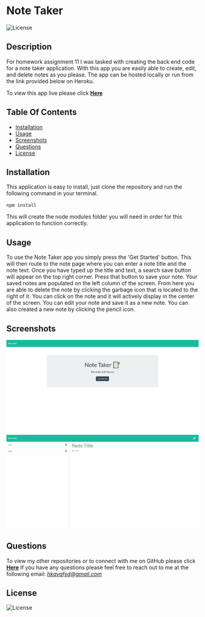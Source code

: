 # Note Taker
![License](https://img.shields.io/badge/License%3A-MIT-darkgreen.svg)

## Description
For homework assignment 11 I was tasked with creating the back end code for a note taker application. With this app you are easily able to create, edit, and delete notes as you please. The app can be hosted locally or run from the link provided below on Heroku.  

To view this app live please click **[Here](https://note-taker-uoft.herokuapp.com/notes)**

## Table Of Contents
- [Installation](#Installation)
- [Usage](#Usage)
- [Screenshots](#Screenshots)
- [Questions](#Questions)
- [License](#License)

## Installation
This application is easy to install, just clone the repository and run the following command in your terminal.

```
npm install
```

This will create the node modules folder you will need in order for this application to function correctly.

## Usage
To use the Note Taker app you simply press the 'Get Started' button. This will then route to the note page where you can enter a note title and the note text. Once you have typed up the title and text, a search save button will appear on the top right corner. Press that button to save your note. Your saved notes are populated on the left column of the screen. From here you are able to delete the note by clicking the garbage icon that is located to the right of it. You can click on the note and it will actively display in the center of the screen. You can edit your note and save it as a new note. You can also created a new note by clicking the pencil icon. 

## Screenshots
![](public/assets/images/Screenshot1.PNG)
![](public/assets/images/Screenshot2.PNG)


## Questions
To view my other repositories or to connect with me on GitHub please click **[Here](https://github.com/HustinKava/)**
If you have any questions please feel free to reach out to me at the following email: *hkavafsd@gmail.com*

## License
![License](https://img.shields.io/badge/License%3A-MIT-darkgreen.svg)